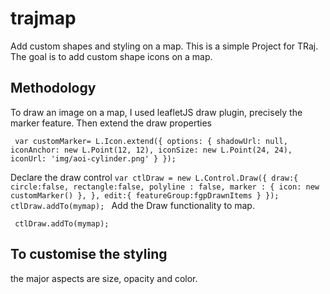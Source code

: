 # trajmap
Add custom shapes and styling on a map.
This is a simple Project for TRaj. The goal is to add custom shape icons on a map.

## Methodology

To draw an image on a map, I used leafletJS draw plugin, precisely the marker feature.
Then extend the draw properties 

` var customMarker= L.Icon.extend({
                    options: {
                        shadowUrl: null,
                        iconAnchor: new L.Point(12, 12),
                        iconSize: new L.Point(24, 24),
                        iconUrl: 'img/aoi-cylinder.png'
                    }
                });`
                
Declare the draw control
`var ctlDraw = new L.Control.Draw({
                    draw:{
                        circle:false,
                        rectangle:false,
                        polyline : false,
                        marker : {
                            icon: new customMarker()
                        },
                    },
                    edit:{
                        featureGroup:fgpDrawnItems
                    }
                });
                ctlDraw.addTo(mymap);
`
Add the Draw functionality to map.

` ctlDraw.addTo(mymap);`

## To customise the styling 

the major aspects are size, opacity and color.
 
